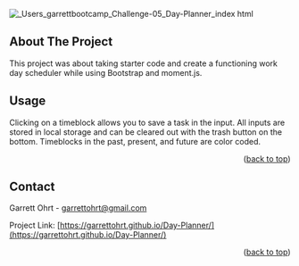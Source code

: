 <a name="readme-top"></a>

<!-- ABOUT THE PROJECT -->
![_Users_garrettbootcamp_Challenge-05_Day-Planner_index html](https://user-images.githubusercontent.com/109110256/193668034-247be871-9768-4a32-89a5-bf9e631c0030.png)

## About The Project
This project was about taking starter code and create a functioning work day scheduler while using Bootstrap and moment.js.




<!-- USAGE EXAMPLES -->
## Usage

Clicking on a timeblock allows you to save a task in the input. All inputs are stored in local storage and can be cleared out with the trash button on the bottom. Timeblocks in the past, present, and future are color coded.


<p align="right">(<a href="#readme-top">back to top</a>)</p>


<!-- CONTACT -->
## Contact

Garrett Ohrt - garrettohrt@gmail.com

Project Link: [https://garrettohrt.github.io/Day-Planner/](https://garrettohrt.github.io/Day-Planner/)


<p align="right">(<a href="#readme-top">back to top</a>)</p>